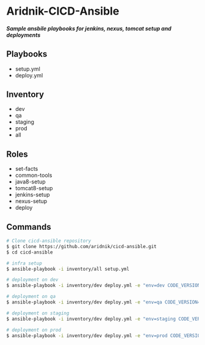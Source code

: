 # Aridnik-CICD-Ansible
##### Sample ansbile playbooks for jenkins, nexus, tomcat setup and deployments

## Playbooks
  - setup.yml
  - deploy.yml
  
## Inventory
  - dev
  - qa
  - staging
  - prod
  - all
  
## Roles
  - set-facts
  - common-tools
  - java8-setup
  - tomcat8-setup
  - jenkins-setup
  - nexus-setup
  - deploy

## Commands
```sh
# Clone cicd-ansible repository
$ git clone https://github.com/aridnik/cicd-ansible.git
$ cd cicd-ansible

# infra setup
$ ansible-playbook -i inventory/all setup.yml 

# deployment on dev
$ ansible-playbook -i inventory/dev deploy.yml -e "env=dev CODE_VERSION=YYYY.MM.BUILD_NUMBER-SNAPSHOT"

# deployment on qa
$ ansible-playbook -i inventory/dev deploy.yml -e "env=qa CODE_VERSION=YYYY.MM.BUILD_NUMBER-SNAPSHOT"

# deployment on staging
$ ansible-playbook -i inventory/dev deploy.yml -e "env=staging CODE_VERSION=YYYY.MM.BUILD_NUMBER-SNAPSHOT"

# deployment on prod
$ ansible-playbook -i inventory/dev deploy.yml -e "env=prod CODE_VERSION=YYYY.MM"
```
